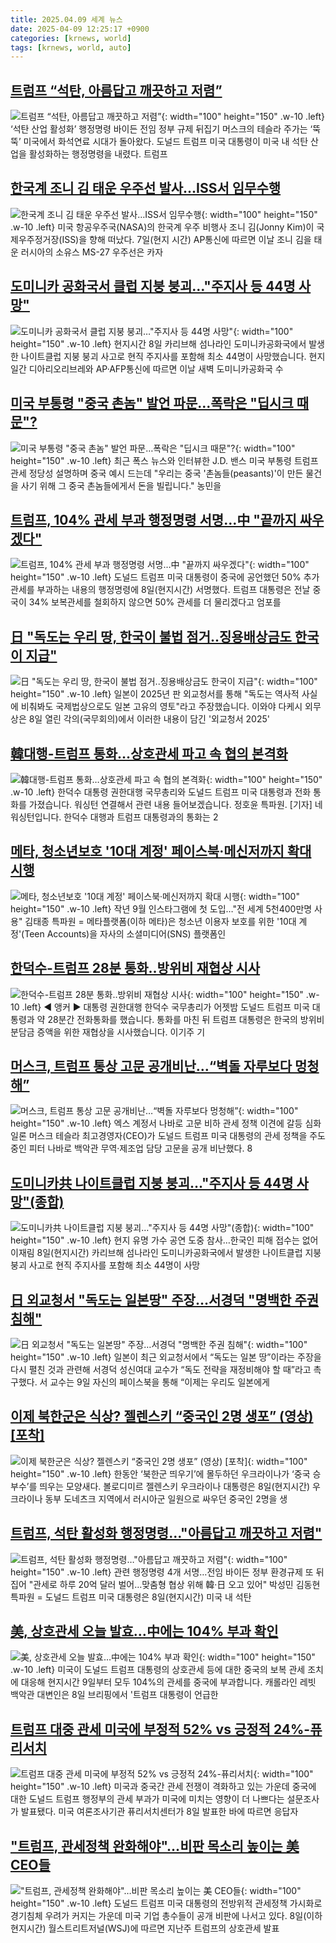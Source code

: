 ```yaml
---
title: 2025.04.09 세계 뉴스
date: 2025-04-09 12:25:17 +0900
categories: [krnews, world]
tags: [krnews, world, auto]
---
```

## [트럼프 “석탄, 아름답고 깨끗하고 저렴”](https://n.news.naver.com/mnews/article/009/0005473264)

![트럼프 “석탄, 아름답고 깨끗하고 저렴”](https://mimgnews.pstatic.net/image/origin/009/2025/04/09/5473264.jpg?type=nf220_150){: width="100" height="150" .w-10 .left}
‘석탄 산업 활성화’ 행정명령 바이든 전임 정부 규제 뒤집기 머스크의 테슬라 주가는 ‘뚝뚝’ 미국에서 화석연료 시대가 돌아왔다. 도널드 트럼프 미국 대통령이 미국 내 석탄 산업을 활성화하는 행정명령을 내렸다. 트럼프

## [한국계 조니 김 태운 우주선 발사…ISS서 임무수행](https://n.news.naver.com/mnews/article/020/0003626880)

![한국계 조니 김 태운 우주선 발사…ISS서 임무수행](https://mimgnews.pstatic.net/image/origin/020/2025/04/08/3626880.jpg?type=nf220_150){: width="100" height="150" .w-10 .left}
미국 항공우주국(NASA)의 한국계 우주 비행사 조니 김(Jonny Kim)이 국제우주정거장(ISS)을 향해 떠났다. 7일(현지 시간) AP통신에 따르면 이날 조니 김을 태운 러시아의 소유스 MS-27 우주선은 카자

## [도미니카 공화국서 클럽 지붕 붕괴…"주지사 등 44명 사망"](https://n.news.naver.com/mnews/article/422/0000729212)

![도미니카 공화국서 클럽 지붕 붕괴…"주지사 등 44명 사망"](https://mimgnews.pstatic.net/image/origin/422/2025/04/09/729212.jpg?type=nf220_150){: width="100" height="150" .w-10 .left}
현지시간 8일 카리브해 섬나라인 도미니카공화국에서 발생한 나이트클럽 지붕 붕괴 사고로 현직 주지사를 포함해 최소 44명이 사망했습니다. 현지 일간 디아리오리브레와 AP·AFP통신에 따르면 이날 새벽 도미니카공화국 수

## [미국 부통령 "중국 촌놈" 발언 파문…폭락은 "딥시크 때문"?](https://n.news.naver.com/mnews/article/437/0000436495)

![미국 부통령 "중국 촌놈" 발언 파문…폭락은 "딥시크 때문"?](https://mimgnews.pstatic.net/image/origin/437/2025/04/09/436495.jpg?type=nf220_150){: width="100" height="150" .w-10 .left}
최근 폭스 뉴스와 인터뷰한 J.D. 밴스 미국 부통령 트럼프 관세 정당성 설명하며 중국 예시 드는데 "우리는 중국 '촌놈들(peasants)'이 만든 물건을 사기 위해 그 중국 촌놈들에게서 돈을 빌립니다." 농민을

## [트럼프, 104% 관세 부과 행정명령 서명…中 "끝까지 싸우겠다"](https://n.news.naver.com/mnews/article/015/0005116934)

![트럼프, 104% 관세 부과 행정명령 서명…中 "끝까지 싸우겠다"](https://mimgnews.pstatic.net/image/origin/015/2025/04/09/5116934.jpg?type=nf220_150){: width="100" height="150" .w-10 .left}
도널드 트럼프 미국 대통령이 중국에 공언했던 50% 추가관세를 부과하는 내용의 행정명령에 8일(현지시간) 서명했다. 트럼프 대통령은 전날 중국이 34% 보복관세를 철회하지 않으면 50% 관세를 더 물리겠다고 엄포를

## [日 "독도는 우리 땅, 한국이 불법 점거..징용배상금도 한국이 지급"](https://n.news.naver.com/mnews/article/660/0000082976)

![日 "독도는 우리 땅, 한국이 불법 점거..징용배상금도 한국이 지급"](https://mimgnews.pstatic.net/image/origin/660/2025/04/08/82976.jpg?type=nf220_150){: width="100" height="150" .w-10 .left}
일본이 2025년 판 외교청서를 통해 "독도는 역사적 사실에 비춰봐도 국제법상으로도 일본 고유의 영토"라고 주장했습니다. 이와야 다케시 외무상은 8일 열린 각의(국무회의)에서 이러한 내용이 담긴 '외교청서 2025'

## [韓대행-트럼프 통화…상호관세 파고 속 협의 본격화](https://n.news.naver.com/mnews/article/422/0000729248)

![韓대행-트럼프 통화…상호관세 파고 속 협의 본격화](https://mimgnews.pstatic.net/image/origin/422/2025/04/09/729248.jpg?type=nf220_150){: width="100" height="150" .w-10 .left}
한덕수 대통령 권한대행 국무총리와 도널드 트럼프 미국 대통령과 전화 통화를 가졌습니다. 워싱턴 연결해서 관련 내용 들어보겠습니다. 정호윤 특파원. [기자] 네 워싱턴입니다. 한덕수 대행과 트럼프 대통령과의 통화는 2

## [메타, 청소년보호 '10대 계정' 페이스북·메신저까지 확대 시행](https://n.news.naver.com/mnews/article/001/0015318682)

![메타, 청소년보호 '10대 계정' 페이스북·메신저까지 확대 시행](https://mimgnews.pstatic.net/image/origin/001/2025/04/09/15318682.jpg?type=nf220_150){: width="100" height="150" .w-10 .left}
작년 9월 인스타그램에 첫 도입…"전 세계 5천400만명 사용" 김태종 특파원 = 메타플랫폼(이하 메타)은 청소년 이용자 보호를 위한 '10대 계정'(Teen Accounts)을 자사의 소셜미디어(SNS) 플랫폼인

## [한덕수-트럼프 28분 통화‥방위비 재협상 시사](https://n.news.naver.com/mnews/article/214/0001416941)

![한덕수-트럼프 28분 통화‥방위비 재협상 시사](https://mimgnews.pstatic.net/image/origin/214/2025/04/09/1416941.jpg?type=nf220_150){: width="100" height="150" .w-10 .left}
◀ 앵커 ▶ 대통령 권한대행 한덕수 국무총리가 어젯밤 도널드 트럼프 미국 대통령과 약 28분간 전화통화를 했습니다. 통화를 마친 뒤 트럼프 대통령은 한국의 방위비 분담금 증액을 위한 재협상을 시사했습니다. 이기주 기

## [머스크, 트럼프 통상 고문 공개비난…“벽돌 자루보다 멍청해”](https://n.news.naver.com/mnews/article/009/0005473122)

![머스크, 트럼프 통상 고문 공개비난…“벽돌 자루보다 멍청해”](https://mimgnews.pstatic.net/image/origin/009/2025/04/09/5473122.jpg?type=nf220_150){: width="100" height="150" .w-10 .left}
엑스 계정서 나바로 고문 비하 관세 정책 이견에 갈등 심화 일론 머스크 테슬라 최고경영자(CEO)가 도널드 트럼프 미국 대통령의 관세 정책을 주도 중인 피터 나바로 백악관 무역·제조업 담당 고문을 공개 비난했다. 8

## [도미니카共 나이트클럽 지붕 붕괴…"주지사 등 44명 사망"(종합)](https://n.news.naver.com/mnews/article/001/0015318664)

![도미니카共 나이트클럽 지붕 붕괴…"주지사 등 44명 사망"(종합)](https://mimgnews.pstatic.net/image/origin/001/2025/04/09/15318664.jpg?type=nf220_150){: width="100" height="150" .w-10 .left}
현지 유명 가수 공연 도중 참사…한국인 피해 접수는 없어 이재림 8일(현지시간) 카리브해 섬나라인 도미니카공화국에서 발생한 나이트클럽 지붕 붕괴 사고로 현직 주지사를 포함해 최소 44명이 사망

## [日 외교청서 "독도는 일본땅" 주장…서경덕 "명백한 주권 침해"](https://n.news.naver.com/mnews/article/018/0005983091)

![日 외교청서 "독도는 일본땅" 주장…서경덕 "명백한 주권 침해"](https://mimgnews.pstatic.net/image/origin/018/2025/04/09/5983091.jpg?type=nf220_150){: width="100" height="150" .w-10 .left}
일본이 최근 외교청서에서 “독도는 일본 땅”이라는 주장을 다시 펼친 것과 관련해 서경덕 성신여대 교수가 “독도 전략을 재정비해야 할 때”라고 촉구했다. 서 교수는 9일 자신의 페이스북을 통해 “이제는 우리도 일본에게

## [이제 북한군은 식상? 젤렌스키 “중국인 2명 생포” (영상) [포착]](https://n.news.naver.com/mnews/article/081/0003531955)

![이제 북한군은 식상? 젤렌스키 “중국인 2명 생포” (영상) [포착]](https://mimgnews.pstatic.net/image/origin/081/2025/04/09/3531955.jpg?type=nf220_150){: width="100" height="150" .w-10 .left}
한동안 ‘북한군 띄우기’에 몰두하던 우크라이나가 ‘중국 승부수’를 띄우는 모양새다. 볼로디미르 젤렌스키 우크라이나 대통령은 8일(현지시간) 우크라이나 동부 도네츠크 지역에서 러시아군 일원으로 싸우던 중국인 2명을 생

## [트럼프, 석탄 활성화 행정명령…"아름답고 깨끗하고 저렴"](https://n.news.naver.com/mnews/article/001/0015318744)

![트럼프, 석탄 활성화 행정명령…"아름답고 깨끗하고 저렴"](https://mimgnews.pstatic.net/image/origin/001/2025/04/09/15318744.jpg?type=nf220_150){: width="100" height="150" .w-10 .left}
관련 행정명령 4개 서명…전임 바이든 정부 환경규제 또 뒤집어 "관세로 하루 20억 달러 벌어…맞춤형 협상 위해 韓·日 오고 있어" 박성민 김동현 특파원 = 도널드 트럼프 미국 대통령은 8일(현지시간) 미국 내 석탄

## [美, 상호관세 오늘 발효…中에는 104% 부과 확인](https://n.news.naver.com/mnews/article/374/0000434088)

![美, 상호관세 오늘 발효…中에는 104% 부과 확인](https://mimgnews.pstatic.net/image/origin/374/2025/04/09/434088.jpg?type=nf220_150){: width="100" height="150" .w-10 .left}
미국이 도널드 트럼프 대통령의 상호관세 등에 대한 중국의 보복 관세 조치에 대응해 현지시간 9일부터 모두 104%의 관세를 중국에 부과합니다. 캐롤라인 레빗 백악관 대변인은 8일 브리핑에서 '트럼프 대통령이 언급한

## [트럼프 대중 관세 미국에 부정적 52% vs 긍정적 24%-퓨리서치](https://n.news.naver.com/mnews/article/003/0013173143)

![트럼프 대중 관세 미국에 부정적 52% vs 긍정적 24%-퓨리서치](https://mimgnews.pstatic.net/image/origin/003/2025/04/09/13173143.jpg?type=nf220_150){: width="100" height="150" .w-10 .left}
미국과 중국간 관세 전쟁이 격화하고 있는 가운데 중국에 대한 도널드 트럼프 행정부의 관세 부과가 미국에 미치는 영향이 더 나쁘다는 설문조사가 발표됐다. 미국 여론조사기관 퓨리서치센터가 8일 발표한 바에 따르면 응답자

## ["트럼프, 관세정책 완화해야"…비판 목소리 높이는 美 CEO들](https://n.news.naver.com/mnews/article/293/0000065909)

!["트럼프, 관세정책 완화해야"…비판 목소리 높이는 美 CEO들](https://mimgnews.pstatic.net/image/origin/293/2025/04/09/65909.jpg?type=nf220_150){: width="100" height="150" .w-10 .left}
도널드 트럼프 미국 대통령의 전방위적 관세정책 가시화로 경기침체 우려가 커지는 가운데 미국 기업 총수들이 공개 비판에 나서고 있다. 8일(이하 현지시간) 월스트리트저널(WSJ)에 따르면 지난주 트럼프의 상호관세 발표

